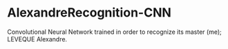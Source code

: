# AlexandreRecognition-CNN
Convolutional Neural Network trained in order to recognize its master (me); LEVEQUE Alexandre.
